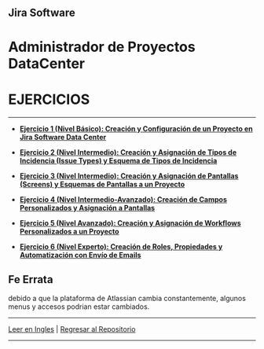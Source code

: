 ## Jira Software

# Administrador de Proyectos DataCenter

# EJERCICIOS
---

- **[Ejercicio 1 (Nivel Básico): Creación y Configuración de un Proyecto en Jira Software Data Center](./Ejercicio1.md)**

- **[Ejercicio 2 (Nivel Intermedio): Creación y Asignación de Tipos de Incidencia (Issue Types) y Esquema de Tipos de Incidencia](./Ejercicio2.md)**

- **[Ejercicio 3 (Nivel Intermedio): Creación y Asignación de Pantallas (Screens) y Esquemas de Pantallas a un Proyecto](./Ejercicio3.md)**

- **[Ejercicio 4 (Nivel Intermedio-Avanzado): Creación de Campos Personalizados y Asignación a Pantallas](./Ejercicio4.md)**

- **[Ejercicio 5 (Nivel Avanzado): Creación y Asignación de Workflows Personalizados a un Proyecto](./Ejercicio5.md)**

- **[Ejercicio 6 (Nivel Experto): Creación de Roles, Propiedades y Automatización con Envío de Emails](./Ejercicio6.md)**

## Fe Errata

debido a que la plataforma de Atlassian cambia constantemente, algunos menus y accesos podrian estar cambiados.


---

[Leer en Ingles](README.md) | [Regresar al Repositorio](../README.md)

---